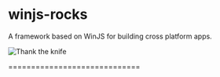 # winjs-rocks

A framework based on WinJS for building cross platform apps.

![Thank the knife](http://i.imgur.com/BZ5R5NP.png)

=============================
